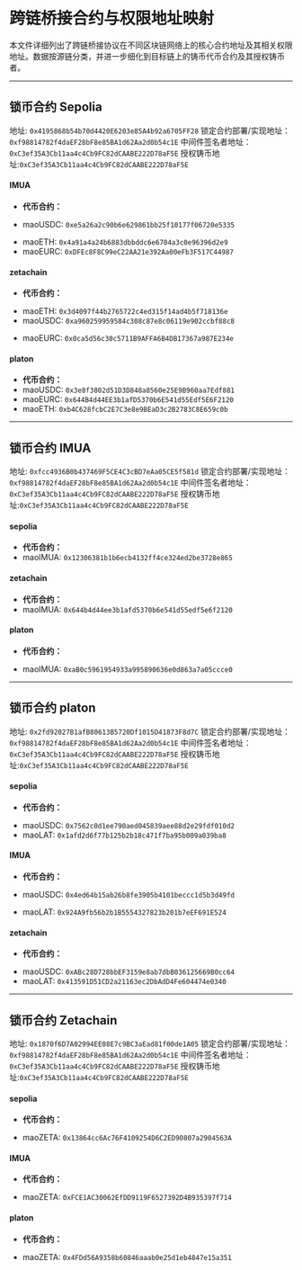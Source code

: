 # 跨链桥接合约与权限地址映射
本文件详细列出了跨链桥接协议在不同区块链网络上的核心合约地址及其相关权限地址。数据按源链分类，并进一步细化到目标链上的铸币代币合约及其授权铸币者。

---

## 锁币合约 Sepolia
地址: `0x4195868b54b70d4420E6203e85A4b92a6705FF28`
锁定合约部署/实现地址：`0xf98814782f4daEF28bF8e85BA1d62Aa2d0b54c1E`
中间件签名者地址：`0xC3ef35A3Cb11aa4c4Cb9FC82dCAABE222D78aF5E`
授权铸币地址:`0xC3ef35A3Cb11aa4c4Cb9FC82dCAABE222D78aF5E`

#### IMUA
- **代币合约：**
<!-- - maoUSDT: `0xfa4b837d43f2519279fdcc14529d2fa0a2366c4c` -->
- maoUSDC: `0xe5a26a2c90b6e629861bb25f10177f06720e5335`
<!-- - maoZETA: `0x500354a7c1f5c3e6c5dd1a21cbf328e12efac7bc` -->
<!-- - maoLAT: `0x3877233ef1900ec273ca7aa9891de37f9b6ef5dd` -->
- maoETH: `0x4a91a4a24b6883dbbddc6e6704a3c0e96396d2e9`
- maoEURC: `0xDFEc8F8C99eC22AA21e392Aa00eFb3F517C44987`

#### zetachain
- **代币合约：**
<!-- - maoIMUA: `0xb95b0477f1c3ed4c8f42e64c2d7fa05ce9cb0b04` -->
- maoETH: `0x3d4097f44b2765722c4ed315f14ad4b5f718136e`
- maoUSDC: `0xa960259959584c308c87e8c06119e902ccbf88c8`
<!-- - maoLAT: `0xe405d74a42f2f537a84ddf42e68d16cc58eac6bf` -->
- maoEURC: `0x0ca5d56c30c5711B9AFFA6B4DB17367a987E234e`

#### platon
- **代币合约：**
- maoUSDC: `0x3e8f3802d51D3D848a8560e25E9B960aa7Edf881`  
- maoEURC: `0x644B4d44EE3b1afD5370b6E541d55Edf5E6F2120`
- maoETH: `0xb4C628fcbC2E7C3e8e9BEaD3c2B2783C8E659c0b`

---

## 锁币合约 IMUA
地址: `0xfcc4936B0b437469F5CE4C3cBD7eAa05CE5f581d`
锁定合约部署/实现地址：`0xf98814782f4daEF28bF8e85BA1d62Aa2d0b54c1E`
中间件签名者地址：`0xC3ef35A3Cb11aa4c4Cb9FC82dCAABE222D78aF5E`
授权铸币地址:`0xC3ef35A3Cb11aa4c4Cb9FC82dCAABE222D78aF5E`

#### sepolia
- **代币合约：**
- maoIMUA: `0x12306381b1b6ecb4132ff4ce324ed2be3728e865`
<!-- - maoZETA: `0x113a74979413f0a085584c503a09c47cca663a79`
- maoUSDC: `0xc4f46533c3400bc08b2d0d3585ffbcf7249a8c8f`
- maoEURC: `0x429ecfcd5aded21b5747c2afa619dd0c261ae9c2`
- maoLAT: `0x1f37925c8c1f4f590224aa5e8de989612084c84f` -->

#### zetachain
- **代币合约：**
- maoIMUA: `0x644b4d44ee3b1afd5370b6e541d55edf5e6f2120`
<!-- - maoETH: `0xab0c5961954933a995890636e0d863a7a05ccce0`
- maoUSDC: `0xb4c628fcbc2e7c3e8e9bead3c2b2783c8e659c0b`
- maoLAT: `0x4fdd56a9358b60846aaab0e25d1eb4847e15a351` -->

#### platon
- **代币合约：**
<!-- - maoUSDC: `0x5E75D3dc511E3ad83F49fa6145862d159FD69547` -->
- maoIMUA: `0xaB0c5961954933a995890636e0d863a7a05ccce0`

---

## 锁币合约 platon
地址: `0x2fd92027B1afB80613B5720Df1015D41873F8d7C`
锁定合约部署/实现地址：`0xf98814782f4daEF28bF8e85BA1d62Aa2d0b54c1E`
中间件签名者地址：`0xC3ef35A3Cb11aa4c4Cb9FC82dCAABE222D78aF5E`
授权铸币地址:`0xC3ef35A3Cb11aa4c4Cb9FC82dCAABE222D78aF5E`

#### sepolia
- **代币合约：**
<!-- - maoIMUA: `0x68F48F333368E398220353f5D33A8846Fa9d4772`
- maoZETA: `0x45a2EE95BFB7De5c93166066Ad175364E39869Ea` -->
- maoUSDC: `0x7562c0d1ee790aed045839aee88d2e29fdf010d2`
- maoLAT: `0x1afd2d6f77b125b2b18c471f7ba95b009a039ba8`

#### IMUA
- **代币合约：**
<!-- - maoETH: `0x23B8026b24b62FCc031f265771aa6024cF67A5Fa` -->
- maoUSDC: `0x4ed64b15ab26b8fe3905b4101beccc1d5b3d49fd`
<!-- - maoZETA: `0xcea090f93b1d895683c2FF6cF7Ec8c0c0d9e481f` -->
- maoLAT: `0x924A9fb56b2b1B5554327823b201b7eEF691E524`

#### zetachain
- **代币合约：**
<!-- - maoIMUA: `0x9A985eA8A767FA289dFa00B316332b176DBE7cED`
- maoETH: `0xb5cDb1f6b2159c0B608a839c0A14A878778E4AdB` -->
- maoUSDC: `0xABc28D728bbEF3159e8ab7dbB036125669B0cc64`
- maoLAT: `0x413591D51CD2a21163ec2DbAdD4Fe604474e0340`  

---

## 锁币合约 Zetachain
地址: `0x1870f6D7A02994EE08E7c9BC3aEad81f00de1A05`
锁定合约部署/实现地址：`0xf98814782f4daEF28bF8e85BA1d62Aa2d0b54c1E`
中间件签名者地址：`0xC3ef35A3Cb11aa4c4Cb9FC82dCAABE222D78aF5E`
授权铸币地址:`0xC3ef35A3Cb11aa4c4Cb9FC82dCAABE222D78aF5E`

#### sepolia
- **代币合约：**
<!-- - maoIMUA: `0xFE5BeA95E71131b8EdCa387C51cd9Ee35105525B` -->
- maoZETA: `0x13864cc6Ac76F4109254D6C2ED90807a2904563A`
<!-- - maoUSDC: `0x86e0BA3F5656590003D70ed37A6ae4d20cFd60B8`
- maoLAT: `0x37E28DE2f60e072fe7739fB4dDB892240011626b` -->

#### IMUA
- **代币合约：**
<!-- - maoETH: `0xf1CfdB9A5532bb601bd73ddbE6a74a4FbE3b8C7b`
- maoUSDC: `0xbf889Ec244D0b0699Bc43010568dfE777DdDBF21` -->
- maoZETA: `0xFCE1AC30062EfDD9119F6527392D4B935397f714`
<!-- - maoLAT: `0xe9eA75705Ee3802A4554385C4eAd6C6F79F09fF3` -->

#### platon
- **代币合约：**
<!-- - maoUSDC: `0xE405D74A42f2F537A84ddF42E68d16CC58eaC6BF` -->
- maoZETA: `0x4FDd56A9358b60846aaab0e25d1eb4847e15a351`
